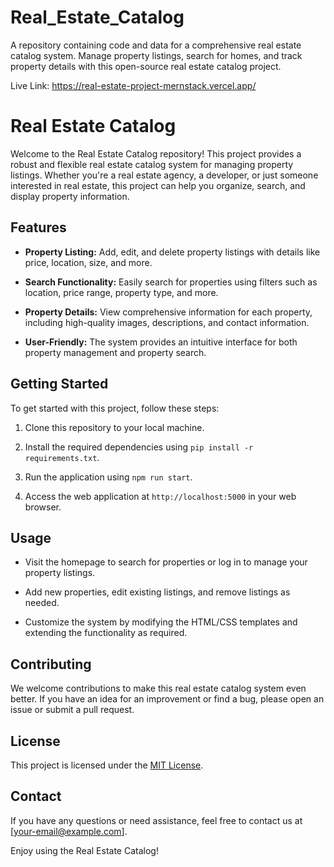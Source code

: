 # Real_Estate_Catalog
A repository containing code and data for a comprehensive real estate catalog system. Manage property listings, search for homes, and track property details with this open-source real estate catalog project.

Live Link: https://real-estate-project-mernstack.vercel.app/


# Real Estate Catalog

Welcome to the Real Estate Catalog repository! This project provides a robust and flexible real estate catalog system for managing property listings. Whether you're a real estate agency, a developer, or just someone interested in real estate, this project can help you organize, search, and display property information.

## Features

- **Property Listing:** Add, edit, and delete property listings with details like price, location, size, and more.

- **Search Functionality:** Easily search for properties using filters such as location, price range, property type, and more.

- **Property Details:** View comprehensive information for each property, including high-quality images, descriptions, and contact information.

- **User-Friendly:** The system provides an intuitive interface for both property management and property search.

## Getting Started

To get started with this project, follow these steps:

1. Clone this repository to your local machine.

3. Install the required dependencies using `pip install -r requirements.txt`.

4. Run the application using `npm run start`.

5. Access the web application at `http://localhost:5000` in your web browser.

## Usage

- Visit the homepage to search for properties or log in to manage your property listings.

- Add new properties, edit existing listings, and remove listings as needed.

- Customize the system by modifying the HTML/CSS templates and extending the functionality as required.

## Contributing

We welcome contributions to make this real estate catalog system even better. If you have an idea for an improvement or find a bug, please open an issue or submit a pull request.

## License

This project is licensed under the [MIT License](LICENSE).

## Contact

If you have any questions or need assistance, feel free to contact us at [your-email@example.com].

Enjoy using the Real Estate Catalog!



